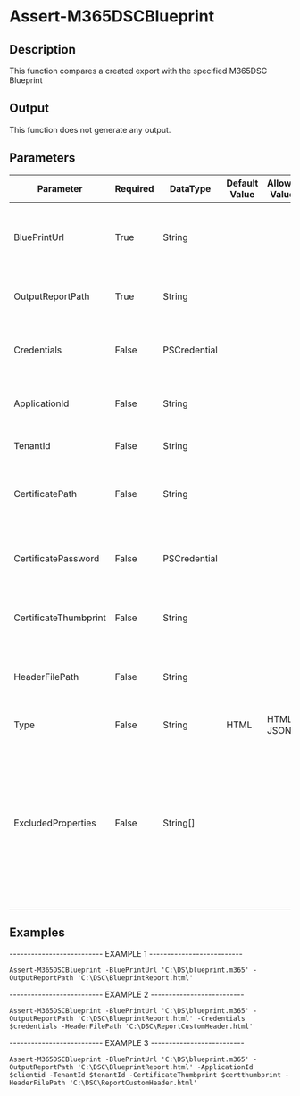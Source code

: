 ﻿# Assert-M365DSCBlueprint

## Description

This function compares a created export with the specified M365DSC Blueprint

## Output

This function does not generate any output.

## Parameters

| Parameter | Required | DataType | Default Value | Allowed Values | Description |
| --- | --- | --- | --- | --- | --- |
| BluePrintUrl | True | String |  |  | Specifies the url to the blueprint to which the tenant should be compared. |
| OutputReportPath | True | String |  |  | Specifies the path of the report that will be created. |
| Credentials | False | PSCredential |  |  | Specifies the credentials that will be used for authentication. |
| ApplicationId | False | String |  |  | Specifies the application id to be used for authentication. |
| TenantId | False | String |  |  | Specifies the id of the tenant. |
| CertificatePath | False | String |  |  | Specifies the path of the PFX file which is used for authentication. |
| CertificatePassword | False | PSCredential |  |  | Specifies the password of the PFX file which is used for authentication. |
| CertificateThumbprint | False | String |  |  | Specifies the thumbprint to be used for authentication. |
| HeaderFilePath | False | String |  |  | Specifies that file that contains a custom header for the report. |
| Type | False | String | HTML | HTML, JSON |  |
| ExcludedProperties | False | String[] |  |  | Specifies the name of parameters that should not be assessed as part of the report. The names will speficied will apply to all resources where they are encountered. |

## Examples

-------------------------- EXAMPLE 1 --------------------------

`Assert-M365DSCBlueprint -BluePrintUrl 'C:\DS\blueprint.m365' -OutputReportPath 'C:\DSC\BlueprintReport.html'`

-------------------------- EXAMPLE 2 --------------------------

`Assert-M365DSCBlueprint -BluePrintUrl 'C:\DS\blueprint.m365' -OutputReportPath 'C:\DSC\BlueprintReport.html' -Credentials $credentials -HeaderFilePath 'C:\DSC\ReportCustomHeader.html'`

-------------------------- EXAMPLE 3 --------------------------

`Assert-M365DSCBlueprint -BluePrintUrl 'C:\DS\blueprint.m365' -OutputReportPath 'C:\DSC\BlueprintReport.html' -ApplicationId $clientid -TenantId $tenantId -CertificateThumbprint $certthumbprint -HeaderFilePath 'C:\DSC\ReportCustomHeader.html'`


